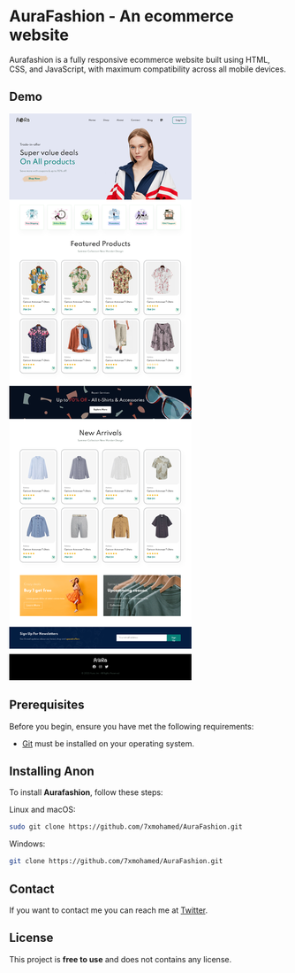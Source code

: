 # AuraFashion - An ecommerce website

Aurafashion is a fully responsive ecommerce website built using HTML, CSS, and JavaScript, with maximum compatibility across all mobile devices.

## Demo

![Aurafashion Desktop Demo](./website-demo-image/desktop.png "Desktop Demo")


## Prerequisites

Before you begin, ensure you have met the following requirements:

* [Git](https://git-scm.com/downloads "Download Git") must be installed on your operating system.

## Installing Anon

To install **Aurafashion**, follow these steps:

Linux and macOS:

```bash
sudo git clone https://github.com/7xmohamed/AuraFashion.git
```

Windows:

```bash
git clone https://github.com/7xmohamed/AuraFashion.git
```

## Contact

If you want to contact me you can reach me at [Twitter](https://x.com/7xmohamedd).

## License

This project is **free to use** and does not contains any license.